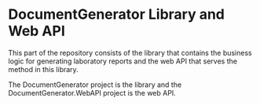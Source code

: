 # DocumentGenerator Library and Web API

This part of the repository consists of the library that contains the business logic for generating laboratory reports and the web API that serves the method in this library.

The DocumentGenerator project is the library and the DocumentGenerator.WebAPI project is the web API.